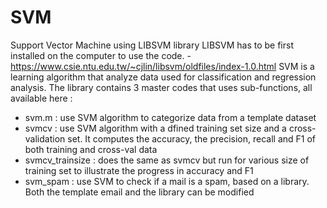 # SVM
Support Vector Machine using LIBSVM library
LIBSVM has to be first installed on the computer to use the code. - https://www.csie.ntu.edu.tw/~cjlin/libsvm/oldfiles/index-1.0.html
SVM is a learning algorithm that analyze data used for classification and regression analysis.
The library contains 3 master codes that uses sub-functions, all available here :
- svm.m : use SVM algorithm to categorize data from a template dataset
- svmcv : use SVM algorithm with a dfined training set size and a cross-validation set. It computes the accuracy, the precision, recall and F1 of both training and cross-val data
- svmcv_trainsize : does the same as svmcv but run for various size of training set to illustrate the progress in accuracy and F1
- svm_spam : use SVM to check if a mail is a spam, based on a library. Both the template email and the library can be modified

